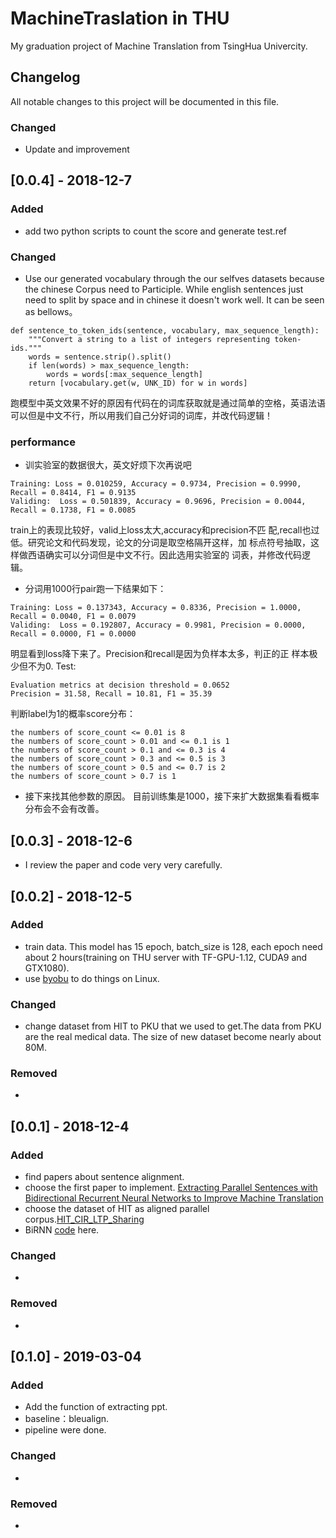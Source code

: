 # MachineTraslation in THU

My graduation project of Machine Translation from TsingHua Univercity.

## Changelog
All notable changes to this project will be documented in this file.

### Changed
- Update and improvement

## [0.0.4] - 2018-12-7
### Added
- add two python scripts to count the score and generate test.ref

### Changed
- Use our generated vocabulary through the our selfves datasets because the chinese Corpus need to Participle. While english sentences just need to split by space and in chinese it doesn't work well. It can be seen as bellows。
```
def sentence_to_token_ids(sentence, vocabulary, max_sequence_length):
    """Convert a string to a list of integers representing token-ids."""
    words = sentence.strip().split()
    if len(words) > max_sequence_length:
        words = words[:max_sequence_length]
    return [vocabulary.get(w, UNK_ID) for w in words]
```
跑模型中英文效果不好的原因有代码在的词库获取就是通过简单的空格，英语法语可以但是中文不行，所以用我们自己分好词的词库，并改代码逻辑！
 
### performance
- 训实验室的数据很大，英文好烦下次再说吧
```
Training: Loss = 0.010259, Accuracy = 0.9734, Precision = 0.9990, Recall = 0.8414, F1 = 0.9135
Validing:  Loss = 0.501839, Accuracy = 0.9696, Precision = 0.0044, Recall = 0.1738, F1 = 0.0085
```
train上的表现比较好，valid上loss太大,accuracy和precision不匹	配,recall也过低。研究论文和代码发现，论文的分词是取空格隔开这样，加	标点符号抽取，这样做西语确实可以分词但是中文不行。因此选用实验室的	词表，并修改代码逻辑。
- 分词用1000行pair跑一下结果如下：
```
Training: Loss = 0.137343, Accuracy = 0.8336, Precision = 1.0000, Recall = 0.0040, F1 = 0.0079
Validing:  Loss = 0.192807, Accuracy = 0.9981, Precision = 0.0000, Recall = 0.0000, F1 = 0.0000
```
明显看到loss降下来了。Precision和recall是因为负样本太多，判正的正	样本极少但不为0.
Test:
```
Evaluation metrics at decision threshold = 0.0652
Precision = 31.58, Recall = 10.81, F1 = 35.39
```
判断label为1的概率score分布：
```
the numbers of score_count <= 0.01 is 8
the numbers of score_count > 0.01 and <= 0.1 is 1
the numbers of score_count > 0.1 and <= 0.3 is 4
the numbers of score_count > 0.3 and <= 0.5 is 3
the numbers of score_count > 0.5 and <= 0.7 is 2
the numbers of score_count > 0.7 is 1
```

- 接下来找其他参数的原因。
目前训练集是1000，接下来扩大数据集看看概率分布会不会有改善。

## [0.0.3] - 2018-12-6
- I review the paper and code very very carefully.

## [0.0.2] - 2018-12-5
### Added
- train data. This model has 15 epoch, batch_size is 128, each epoch need about 2 hours(training on THU server with TF-GPU-1.12, CUDA9 and GTX1080).
- use [byobu](http://byobu.co/) to do things on Linux.

### Changed
- change dataset from HIT to PKU that we used to get.The data from PKU are the real medical data. The size of new dataset become nearly about 80M.

### Removed
- 

## [0.0.1] - 2018-12-4
### Added
- find papers about sentence alignment.
- choose the first paper to implement.
[Extracting Parallel Sentences with Bidirectional Recurrent Neural Networks to Improve Machine Translation](https://arxiv.org/abs/1806.05559)
- choose the dataset of HIT as aligned parallel corpus.[HIT_CIR_LTP_Sharing](http://ir.hit.edu.cn/demo/ltp/Sharing_Plan.htm)
- BiRNN [code](https://github.com/naginoasukara/THU_MT/tree/master/sentence%20alignment/BiRNN%20for%20SA) here.

### Changed
-

### Removed
- 

## [0.1.0] - 2019-03-04
### Added
- Add the function of extracting ppt.
- baseline：bleualign.
- pipeline were done.

### Changed
-

### Removed
- 

